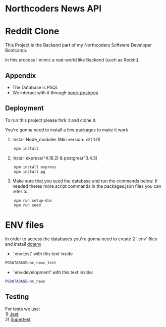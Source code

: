 # Northcoders News API
# Reddit Clone

This Project is the Backend part of my Northcoders Software Developer Bootcamp.

In this process I mimic a real-world like Backend (such as Reddit):




## Appendix

- The Database is PSQL
- We interact with it through [node-postgres](https://node-postgres.com/)

## Deployment

To run this project please fork it and clone it.

You're gonna need to install a few packages to make it work

1) Install Node_modules (Min version: v21.1.0)
```bash
    npm install
```
2) Install express(^4.18.2) & postgres(^3.4.3)

```bash
    npm install express
    npm install pg
```

3) Make sure that you seed the database and run the commands below. If needed theres more script commands in the packages.json files you can refer to.

```bash
    npm run setup-dbs 
    npm run seed
```
# ENV files 
In order to access the databases you're gonna need to create 2 '.env' files and install [dotenv](https://www.npmjs.com/package/dotenv)


- '.env.test' with this text inside

```bash
PGDATABASE=nc_news_test
```


- '.env.development' with this text inside: 
```bash
PGDATABASE=nc_news
```

## Testing

For tests we use:   
    1) [Jest](https://jestjs.io/docs/getting-started)   
    2) [Supertest](https://www.npmjs.com/package/supertest)



 